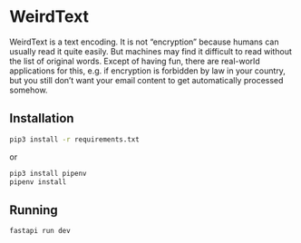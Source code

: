 # WeirdText

WeirdText is a text encoding.
It is not “encryption” because humans can usually read it quite easily. But machines may
find it difficult to read without the list of original words. Except of having fun, there are
real-world applications for this, e.g. if encryption is forbidden by law in your country, but
you still don’t want your email content to get automatically processed somehow.

## Installation

```bash
pip3 install -r requirements.txt
```
or
```bash
pip3 install pipenv
pipenv install
```

## Running

```bash
fastapi run dev
```

